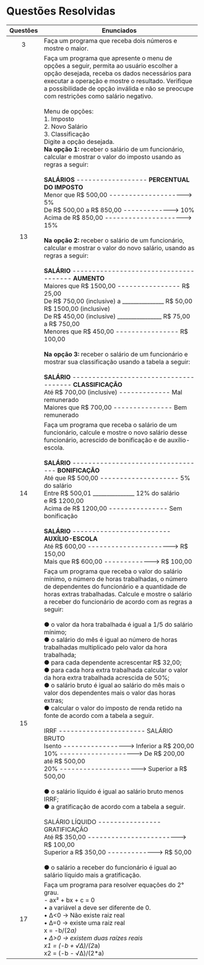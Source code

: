 # Questões Resolvidas 

| Questões | Enunciados |
| :-------------: | ------------- |
| 3 | Faça um programa que receba dois números e mostre o maior. |
| 13 | Faça um programa que apresente o menu de opções a seguir, permita ao usuário escolher a opção desejada, receba os dados necessários para executar a operação e mostre o resultado. Verifique a possibilidade de opção inválida e não se preocupe com restrições como salário negativo. <br> <br> Menu de opções: <br> 1. Imposto <br> 2. Novo Salário <br> 3. Classificação <br> Digite a opção desejada. <br> **Na opção 1:** receber o salário de um funcionário, calcular e mostrar o valor do imposto usando as regras a seguir: <br> <br> **SALÁRIOS** ------------------ **PERCENTUAL DO IMPOSTO** <br> Menor que R$ 500,00 --------------------> 5% <br> De R$ 500,00 a R$ 850,00 -------------> 10% <br> Acima de R$ 850,00 ---------------------> 15% <br> <br> **Na opção 2:** receber o salário de um funcionário, calcular e mostrar o valor do novo salário, usando as regras a seguir: <br> <br> **SALÁRIO** -------------------------------------- **AUMENTO** <br> Maiores que R$ 1500,00 ---------------- R$ 25,00 <br> De R$ 750,00 (inclusive) a _______________ R$ 50,00  <br> R$ 1500,00 (inclusive)  <br> De R$ 450,00 (inclusive) ________________ R$ 75,00 <br> a R$ 750,00  <br> Menores que R$ 450,00 ---------------- R$ 100,00 <br> <br> **Na opção 3:** receber o salário de um funcionário e mostrar sua classificação usando a tabela a seguir: <br> <br> **SALÁRIO** -------------------------------------- **CLASSIFICAÇÃO** <br> Até R$ 700,00 (inclusive) ------------- Mal remunerado <br> Maiores que R$ 700,00 --------------- Bem remunerado <br>  |
| 14 | Faça um programa que receba o salário de um funcionário, calcule e mostre o novo salário desse funcionário, acrescido de bonificação e de auxílio-escola. <br> <br> **SALÁRIO** ---------------------------------- **BONIFICAÇÃO** <br> Até que R$ 500,00 -------------------- 5% do salário <br> Entre R$ 500,01 _______________ 12% do salário  <br> e R$ 1200,00 <br> Acima de R$ 1200,00 --------------- Sem bonificação  <br> <br>  **SALÁRIO** ------------------------- **AUXÍLIO-ESCOLA** <br> Até R$ 600,00 ----------------------> R$ 150,00 <br> Mais que R$ 600,00 -------------> R$ 100,00  |
| 15 | Faça um programa que receba o valor do salário mínimo, o número de horas trabalhadas, o número de dependentes do funcionário e a quantidade de horas extras trabalhadas. Calcule e mostre o salário a receber do funcionário de acordo com as regras a seguir: <br> <br> ● o valor da hora trabalhada é igual a 1/5 do salário mínimo; <br> ● o salário do mês é igual ao número de horas trabalhadas multiplicado pelo valor da hora trabalhada; <br> ● para cada dependente acrescentar R$ 32,00; <br> ● para cada hora extra trabalhada calcular o valor da hora extra trabalhada acrescida de 50%; <br> ● o salário bruto é igual ao salário do mês mais o valor dos dependentes mais o valor das horas extras; <br> ● calcular o valor do imposto de renda retido na fonte de acordo com a tabela a seguir. <br> <br> IRRF ---------------------- SALÁRIO BRUTO <br> Isento -----------------> Inferior a R$ 200,00 <br> 10% --------------------> De R$ 200,00 até R$ 500,00 <br> 20% ---------------------> Superior a R$ 500,00 <br> <br> ● o salário líquido é igual ao salário bruto menos IRRF; <br>  ● a gratificação de acordo com a tabela a seguir. <br> <br> SALÁRIO LÍQUIDO ---------------- GRATIFICAÇÃO <br> Até R$ 350,00 ------------------------> R$ 100,00 <br> Superior a R$ 350,00 -------------> R$ 50,00 <br> <br> ● o salário a receber do funcionário é igual ao salário líquido mais a gratificação.
| 17 | Faça um programa para resolver equações do 2° grau. <br> - ax² + bx + c = 0 <br> • a variável a deve ser diferente de 0. <br> • Δ<0 -> Não existe raiz real <br> • Δ=0 -> existe uma raiz real <br> x = -b/(2*a) <br> • Δ>0 -> existem duas raízes reais <br> x1 = (-b + √Δ)/(2*a) <br> x2 = (-b - √Δ)/(2*a) |
